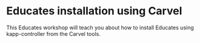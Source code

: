 # Educates installation using Carvel

This Educates workshop will teach you about how to install Educates using
kapp-controller from the Carvel tools.
